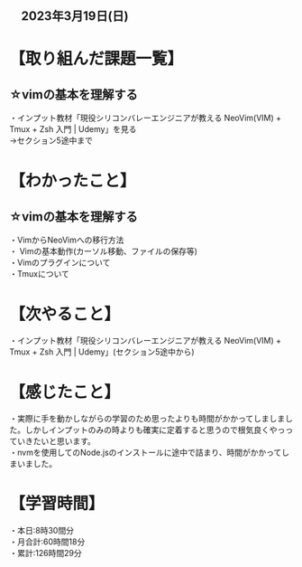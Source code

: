 ## 　2023年3月19日(日)
# 【取り組んだ課題一覧】
## ☆vimの基本を理解する  
・インプット教材「現役シリコンバレーエンジニアが教える NeoVim(VIM) + Tmux + Zsh 入門 | Udemy」を見る<br>
→セクション5途中まで
# 【わかったこと】
## ☆vimの基本を理解する
・VimからNeoVimへの移行方法<br>
・ Vimの基本動作(カーソル移動、ファイルの保存等)<br>
・Vimのプラグインについて<br>
・Tmuxについて
# 【次やること】
・インプット教材「現役シリコンバレーエンジニアが教える NeoVim(VIM) + Tmux + Zsh 入門 | Udemy」(セクション5途中から)
# 【感じたこと】
・実際に手を動かしながらの学習のため思ったよりも時間がかかってしましました。しかしインプットのみの時よりも確実に定着すると思うので根気良くやっっていきたいと思います。<br>
・nvmを使用してのNode.jsのインストールに途中で詰まり、時間がかかってしまいました。
# 【学習時間】
・本日:8時30間分<br>
・月合計:60時間18分<br>
・累計:126時間29分
